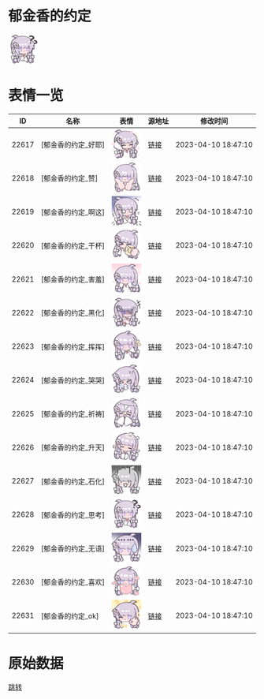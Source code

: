 # 郁金香的约定

<img src="./cover.png" height="60" alt="cover" />

# 表情一览

|ID|名称|表情|源地址|修改时间|
|----|----|----|----|----|
|22617|[郁金香的约定_好耶]|<img src="./pic/022617_%5B郁金香的约定_好耶%5D.png" height="60" alt="好耶"/>|[链接](https://i0.hdslb.com/bfs/garb/ba4f7f01bc618be456ad0a544af9c9162376779e.png)|2023-04-10 18:47:10|
|22618|[郁金香的约定_赞]|<img src="./pic/022618_%5B郁金香的约定_赞%5D.png" height="60" alt="赞"/>|[链接](https://i0.hdslb.com/bfs/garb/8017ec2e059889b723f870a31d45af69cf032820.png)|2023-04-10 18:47:10|
|22619|[郁金香的约定_啊这]|<img src="./pic/022619_%5B郁金香的约定_啊这%5D.png" height="60" alt="啊这"/>|[链接](https://i0.hdslb.com/bfs/garb/6233a3bda115a516847ff1d56dcbfd2a92add510.png)|2023-04-10 18:47:10|
|22620|[郁金香的约定_干杯]|<img src="./pic/022620_%5B郁金香的约定_干杯%5D.png" height="60" alt="干杯"/>|[链接](https://i0.hdslb.com/bfs/garb/607b23f6f86288ae7f341f7e86e39bbb55a94f10.png)|2023-04-10 18:47:10|
|22621|[郁金香的约定_害羞]|<img src="./pic/022621_%5B郁金香的约定_害羞%5D.png" height="60" alt="害羞"/>|[链接](https://i0.hdslb.com/bfs/garb/defcfbcfc8e341e854c87459db884f7904beed3a.png)|2023-04-10 18:47:10|
|22622|[郁金香的约定_黑化]|<img src="./pic/022622_%5B郁金香的约定_黑化%5D.png" height="60" alt="黑化"/>|[链接](https://i0.hdslb.com/bfs/garb/0043848fe3450590914eb06dcf5fb1106777ad64.png)|2023-04-10 18:47:10|
|22623|[郁金香的约定_挥挥]|<img src="./pic/022623_%5B郁金香的约定_挥挥%5D.png" height="60" alt="挥挥"/>|[链接](https://i0.hdslb.com/bfs/garb/c6b39b961b76da4de2f7614f6acb8ad7b0fa8864.png)|2023-04-10 18:47:10|
|22624|[郁金香的约定_哭哭]|<img src="./pic/022624_%5B郁金香的约定_哭哭%5D.png" height="60" alt="哭哭"/>|[链接](https://i0.hdslb.com/bfs/garb/3623ce042f3d021827b8ab0e663fc9073b0da837.png)|2023-04-10 18:47:10|
|22625|[郁金香的约定_祈祷]|<img src="./pic/022625_%5B郁金香的约定_祈祷%5D.png" height="60" alt="祈祷"/>|[链接](https://i0.hdslb.com/bfs/garb/ca54e1d7c91df40b6571abc57c17922fc32473ec.png)|2023-04-10 18:47:10|
|22626|[郁金香的约定_升天]|<img src="./pic/022626_%5B郁金香的约定_升天%5D.png" height="60" alt="升天"/>|[链接](https://i0.hdslb.com/bfs/garb/533d1361bab577aa71132a8791771393af8890a5.png)|2023-04-10 18:47:10|
|22627|[郁金香的约定_石化]|<img src="./pic/022627_%5B郁金香的约定_石化%5D.png" height="60" alt="石化"/>|[链接](https://i0.hdslb.com/bfs/garb/d540ae53a306d0f0272bc8779ba0c5107daab18e.png)|2023-04-10 18:47:10|
|22628|[郁金香的约定_思考]|<img src="./pic/022628_%5B郁金香的约定_思考%5D.png" height="60" alt="思考"/>|[链接](https://i0.hdslb.com/bfs/garb/a11ca65a56db2b23a6992d2201779817c6153678.png)|2023-04-10 18:47:10|
|22629|[郁金香的约定_无语]|<img src="./pic/022629_%5B郁金香的约定_无语%5D.png" height="60" alt="无语"/>|[链接](https://i0.hdslb.com/bfs/garb/22a2d751f6cc3d201f66a88c48b353dfc6f8b3b6.png)|2023-04-10 18:47:10|
|22630|[郁金香的约定_喜欢]|<img src="./pic/022630_%5B郁金香的约定_喜欢%5D.png" height="60" alt="喜欢"/>|[链接](https://i0.hdslb.com/bfs/garb/56cdb8ba53c8cdba5a258320a6ffd4e0f7f384b9.png)|2023-04-10 18:47:10|
|22631|[郁金香的约定_ok]|<img src="./pic/022631_%5B郁金香的约定_ok%5D.png" height="60" alt="ok"/>|[链接](https://i0.hdslb.com/bfs/garb/7039aa70b0db854fbfaaa96696aeac7c3451de79.png)|2023-04-10 18:47:10|

# 原始数据

[跳转](./raw.json)

